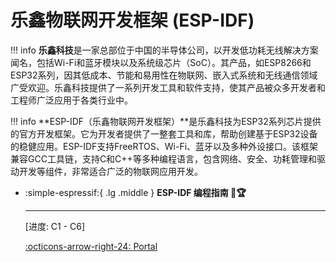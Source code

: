 # 乐鑫物联网开发框架 (ESP-IDF)

!!! info
    **乐鑫科技**是一家总部位于中国的半导体公司，以开发低功耗无线解决方案闻名，包括Wi-Fi和蓝牙模块以及系统级芯片（SoC）。其产品，如ESP8266和ESP32系列，因其低成本、节能和易用性在物联网、嵌入式系统和无线通信领域广受欢迎。乐鑫科技提供了一系列开发工具和软件支持，使其产品被众多开发者和工程师广泛应用于各类行业中。

!!! info
    **ESP-IDF（乐鑫物联网开发框架）**是乐鑫科技为ESP32系列芯片提供的官方开发框架。它为开发者提供了一整套工具和库，帮助创建基于ESP32设备的稳健应用。ESP-IDF支持FreeRTOS、Wi-Fi、蓝牙以及多种外设接口。该框架兼容GCC工具链，支持C和C++等多种编程语言，包含网络、安全、功耗管理和驱动开发等组件，非常适合广泛的物联网应用开发。

<div class="grid cards" markdown>

-   :simple-espressif:{ .lg .middle } __ESP-IDF 编程指南 🎯🏆__

    ---

    [进度: C1 - C6]

    [:octicons-arrow-right-24: <a href="https://docs.espressif.com/projects/esp-idf/zh_CN/latest/esp32/index.html" target="_blank"> Portal </a>](#)

</div>